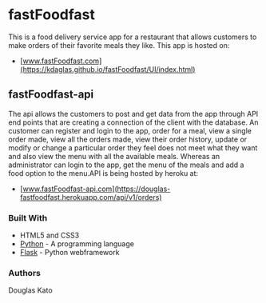 # fastFoodfast

This is a food delivery service app for a restaurant that allows customers to make orders of their favorite meals they like. This app is hosted on: 
- [www.fastFoodfast.com](https://kdaglas.github.io/fastFoodfast/UI/index.html)

## fastFoodfast-api

The api allows the customers to post and get data from the app through API end points that are creating a connection of the client with the database. An customer can register and login to the app, order for a meal, view a single order made, view all the orders made, view their order history, update or modify or change a particular order they feel does not meet what they want and also view the menu with all the available meals. Whereas an administrator can login to the app, get the menu of the meals and add a food option to the menu.API is being hosted by heroku at: 
- [www.fastFoodfast-api.com](https://douglas-fastfoodfast.herokuapp.com/api/v1/orders)

### Built With

- HTML5 and CSS3
- [Python](https://www.python.org/) - A programming language
- [Flask](https://flask.pocoo.org/) - Python webframework

### Authors

Douglas Kato
